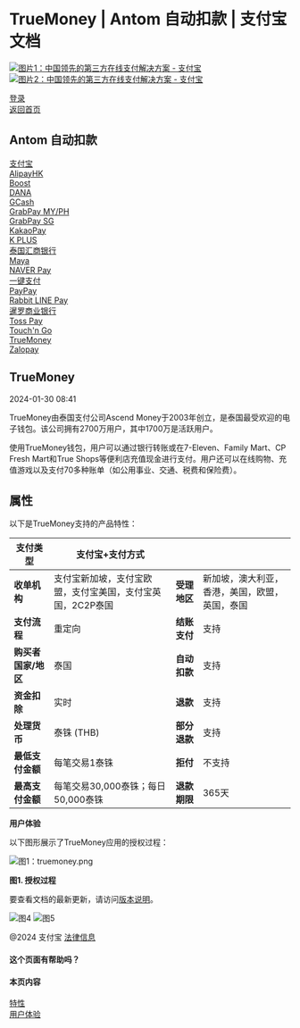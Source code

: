 TrueMoney | Antom 自动扣款 | 支付宝文档
==================

[![图片1：中国领先的第三方在线支付解决方案 - 支付宝](https://ac.alipay.com/storage/2024/3/26/d66c43c0-440d-4c97-9976-f2028a2c8c5e.svg) ![图片2：中国领先的第三方在线支付解决方案 - 支付宝](https://ac.alipay.com/storage/2024/3/26/a48bd336-aea0-4f16-bf83-616eacbb4434.svg)](/docs/)

[登录](https://global.alipay.com/ilogin/account_login.htm?goto=https%3A%2F%2Fglobal.alipay.com%2Fdocs%2Fac%2Fantomad%2Ftruemoney)  
[返回首页](../../)

Antom 自动扣款
--------------

[支付宝](/docs/ac/antomad/alipay)  
[AlipayHK](/docs/ac/antomad/alipayhk)  
[Boost](/docs/ac/antomad/boost)  
[DANA](/docs/ac/antomad/dana)  
[GCash](/docs/ac/antomad/gcash)  
[GrabPay MY/PH](/docs/ac/antomad/grabpay_myph)  
[GrabPay SG](/docs/ac/antomad/grabpay_sg)  
[KakaoPay](/docs/ac/antomad/kakaopay)  
[K PLUS](/docs/ac/antomad/kplus)  
[泰国汇商银行](/docs/ac/antomad/ktb)  
[Maya](/docs/ac/antomad/maya)  
[NAVER Pay](/docs/ac/antomad/naverpay)  
[一键支付](/docs/ac/antomad/one_click)  
[PayPay](/docs/ac/antomad/paypay)  
[Rabbit LINE Pay](/docs/ac/antomad/rabbitlinepay)  
[暹罗商业银行](/docs/ac/antomad/scb)  
[Toss Pay](/docs/ac/antomad/toss_pay_autodebit)  
[Touch'n Go](/docs/ac/antomad/touchngo)  
[TrueMoney](/docs/ac/antomad/truemoney)  
[Zalopay](/docs/ac/antomad/zalopay)  

TrueMoney
---------

2024-01-30 08:41

TrueMoney由泰国支付公司Ascend Money于2003年创立，是泰国最受欢迎的电子钱包。该公司拥有2700万用户，其中1700万是活跃用户。

使用TrueMoney钱包，用户可以通过银行转账或在7-Eleven、Family Mart、CP Fresh Mart和True Shops等便利店充值现金进行支付。用户还可以在线购物、充值游戏以及支付70多种账单（如公用事业、交通、税费和保险费）。  

属性
----
以下是TrueMoney支持的产品特性：

| **支付类型** | **支付宝+支付方式** | | |
| --- | --- | --- | --- |
| **收单机构** | 支付宝新加坡，支付宝欧盟，支付宝美国，支付宝英国，2C2P泰国 | **受理地区** | 新加坡，澳大利亚，香港，美国，欧盟，英国，泰国 |
| **支付流程** | 重定向 | **结账支付** | 支持 |
| **购买者国家/地区** | 泰国 | **自动扣款** | 支持 |
| **资金扣除** | 实时 | **退款** | 支持 |
| **处理货币** | 泰铢 (THB) | **部分退款** | 支持 |
| **最低支付金额** | 每笔交易1泰铢 | **拒付** | 不支持 |
| **最高支付金额** | 每笔交易30,000泰铢；每日50,000泰铢 | **退款期限** | 365天 |

**用户体验**

以下图形展示了TrueMoney应用的授权过程：

![图1：truemoney.png](https://idocs-assets.marmot-cloud.com/storage/idocs87c36dc8dac653c1/1665322543858-b31c8d6b-f530-4bd8-8dc4-d2729e512841.png)

**图1. 授权过程**

要查看文档的最新更新，请访问[版本说明](https://global.alipay.com/docs/releasenotes)。

![图4](https://ac.alipay.com/storage/2021/5/20/19b2c126-9442-4f16-8f20-e539b1db482a.png) ![图5](https://ac.alipay.com/storage/2021/5/20/e9f3f154-dbf0-455f-89f0-b3d4e0c14481.png)

@2024 支付宝 [法律信息](https://global.alipay.com/docs/ac/platform/membership)

#### 这个页面有帮助吗？

#### 本页内容

[特性](#f16ul "特性")  
[用户体验](#IFb8b "用户体验")
